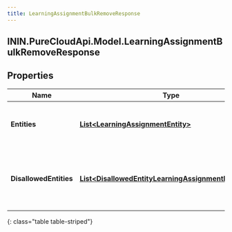 ```yaml
---
title: LearningAssignmentBulkRemoveResponse
---
```

## ININ.PureCloudApi.Model.LearningAssignmentBulkRemoveResponse

## Properties

|Name | Type | Description | Notes|
|------------ | ------------- | ------------- | -------------|
| **Entities** | [**List&lt;LearningAssignmentEntity&gt;**](LearningAssignmentEntity.html) | The learning assignments that were removed successfully | [optional] |
| **DisallowedEntities** | [**List&lt;DisallowedEntityLearningAssignmentReference&gt;**](DisallowedEntityLearningAssignmentReference.html) | The learning assignments that were not removed due to missing permissions | [optional] |
{: class="table table-striped"}


